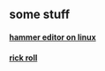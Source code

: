 ## some stuff

#### [hammer editor on linux](etc/hammer.html)
#### [rick roll](https://www.youtube.com/watch?v=dQw4w9WgXcQ)
